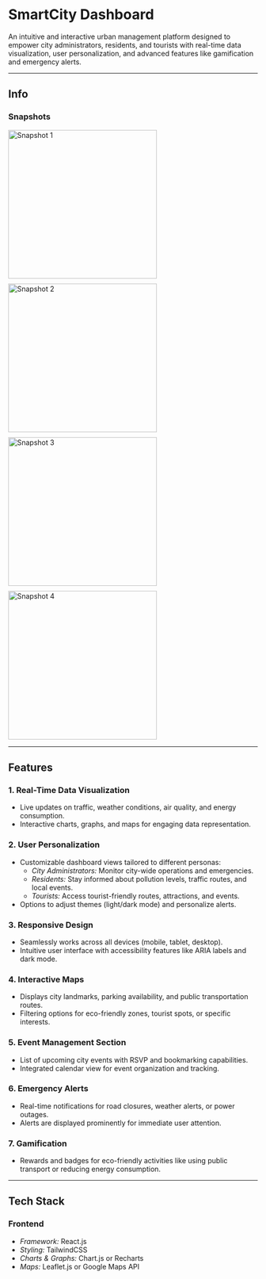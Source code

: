 # SmartCity Dashboard  

An intuitive and interactive urban management platform designed to empower city administrators, residents, and tourists with real-time data visualization, user personalization, and advanced features like gamification and emergency alerts.  

---

## Info  

### Snapshots  

<div style="display: flex; gap: 10px; flex-wrap: wrap;">
  <img src="https://github.com/user-attachments/assets/f68d81fa-c08d-478d-acf8-400fc86290b1" alt="Snapshot 1" width="300" />
  <img src="https://github.com/user-attachments/assets/e5d8306a-b409-417a-990d-b465139c0bb8" alt="Snapshot 2" width="300" />
  <img src="https://github.com/user-attachments/assets/4ef0dedd-9cff-4949-a869-5bb96eee64c5" alt="Snapshot 3" width="300" />
  <img src="https://github.com/user-attachments/assets/db6c9f40-6ea1-4a2d-bd6a-ff28d4b7881a" alt="Snapshot 4" width="300" />
</div>

---

## Features  

### 1. Real-Time Data Visualization  
- Live updates on traffic, weather conditions, air quality, and energy consumption.  
- Interactive charts, graphs, and maps for engaging data representation.  

### 2. User Personalization  
- Customizable dashboard views tailored to different personas:  
  - *City Administrators:* Monitor city-wide operations and emergencies.  
  - *Residents:* Stay informed about pollution levels, traffic routes, and local events.  
  - *Tourists:* Access tourist-friendly routes, attractions, and events.  
- Options to adjust themes (light/dark mode) and personalize alerts.  

### 3. Responsive Design  
- Seamlessly works across all devices (mobile, tablet, desktop).  
- Intuitive user interface with accessibility features like ARIA labels and dark mode.  

### 4. Interactive Maps  
- Displays city landmarks, parking availability, and public transportation routes.  
- Filtering options for eco-friendly zones, tourist spots, or specific interests.  

### 5. Event Management Section  
- List of upcoming city events with RSVP and bookmarking capabilities.  
- Integrated calendar view for event organization and tracking.  

### 6. Emergency Alerts  
- Real-time notifications for road closures, weather alerts, or power outages.  
- Alerts are displayed prominently for immediate user attention.  

### 7. Gamification  
- Rewards and badges for eco-friendly activities like using public transport or reducing energy consumption.  

---

## Tech Stack  

### Frontend  
- *Framework:* React.js  
- *Styling:* TailwindCSS  
- *Charts & Graphs:* Chart.js or Recharts  
- *Maps:* Leaflet.js or Google Maps API  
